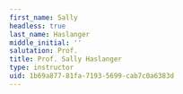 ```yaml
---
first_name: Sally
headless: true
last_name: Haslanger
middle_initial: ''
salutation: Prof.
title: Prof. Sally Haslanger
type: instructor
uid: 1b69a877-81fa-7193-5699-cab7c0a6383d
---
```

